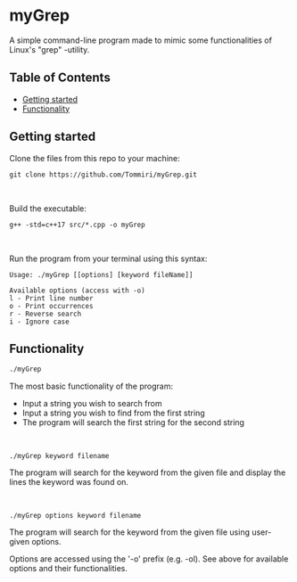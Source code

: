 # myGrep

A simple command-line program made to mimic some functionalities of Linux's "grep" -utility.

## Table of Contents

* [Getting started](#getting-started)
* [Functionality](#functionality)

## Getting started

<a name="getting-started"></a>

Clone the files from this repo to your machine:

```
git clone https://github.com/Tommiri/myGrep.git
```

<br>

Build the executable:

```
g++ -std=c++17 src/*.cpp -o myGrep
```

<br>

Run the program from your terminal using this syntax:

```
Usage: ./myGrep [[options] [keyword fileName]]

Available options (access with -o)
l - Print line number
o - Print occurrences
r - Reverse search
i - Ignore case
```

## Functionality

<a name="functionality"></a>

```bash
./myGrep
```

The most basic functionality of the program:

* Input a string you wish to search from
* Input a string you wish to find from the first string
* The program will search the first string for the second string

<br>

```
./myGrep keyword filename
```

The program will search for the keyword from the given file and display the lines the keyword was found on.

<br>

```
./myGrep options keyword filename
```

The program will search for the keyword from the given file using user-given options.

Options are accessed using the '-o' prefix (e.g. -ol). See above for available options and their functionalities.
